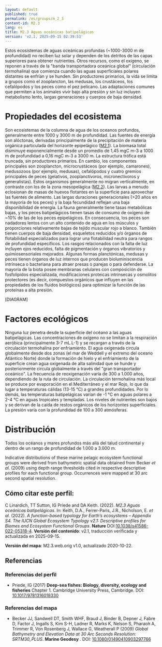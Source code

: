 ```yaml
---
layout: default
published: true
permalink: /es/groups/m_2_3
content-id: M2.3
lang: es
title: M2.3 Aguas oceánicas batipelágicas
version: 'v2.1, 2025-09-15 02:39:53'
---
```


Estos ecosistemas de aguas oceánicas profundas (~1000-3000 m de profundidad) no reciben luz solar y dependen de los detritos de las capas superiores para obtener nutrientes. Otros recursos, como el oxígeno, se reponen a través de la "banda transportadora oceánica global" (circulación termohalina) que comienza cuando las aguas superficiales polares distantes se enfrían y se hunden. Sin productores primarios, la vida se limita a grupos como el zooplancton, las medusas, los crustáceos, los cefalópodos y los peces como el pez pelícano. Las adaptaciones comunes que permiten a los animales vivir bajo alta presión y sin luz incluyen metabolismo lento, largas generaciones y cuerpos de baja densidad.

# Propiedades del ecosistema
 
Son ecosistemas de la columna de agua de los oceanos profundos, generalmente entre 1000 y 3000 m de profundidad. Las fuentes de energía son alóctonas, derivadas principalmente de la precipitación de materia orgánica particulada del horizonte epipelágico ([M2.1](/explore/groups/M2.1)). La biomasa total disminuye exponencialmente desde un promedio de 1,45 mgC m-3 a 1000 m de profundidad a 0,16 mgC m-3 a 3000 m. La estructura trófica está truncada, sin productores primarios. En cambio, los componentes principales son zooplancton, microcrustáceos (por ejemplo, camarones), medusozoos (por ejemplo, medusas), cefalópodos y cuatro gremios principales de peces (gelativos, zooplanctívoros, micronectívoros y generalistas). Estos organismos generalmente no migran verticalmente, en contraste con los de la zona mesopelágica ([M2.2](/explore/groups/M2.2)). Las larvas a menudo eclosionan de masas de huevos flotantes en la superficie para aprovechar las fuentes de alimento. Las largas duraciones generacionales (>20 años en la mayoría de los peces) y la baja fecundidad reflejan una baja disponibilidad de energía. La fauna generalmente tiene tasas metabólicas bajas, y los peces batipelágicos tienen tasas de consumo de oxígeno de ~10% de las de los peces epipelágicos. En consecuencia, los peces son nadadores lentos con un alto contenido de agua en los músculos y proporciones relativamente bajas de tejido muscular rojo a blanco. También tienen cuerpos de baja densidad, esqueletos reducidos y/o órganos de flotabilidad especializados para lograr una flotabilidad neutra para rangos de profundidad específicos. Los rasgos relacionados con la falta de luz incluyen ojos reducidos, falta de pigmentación y órganos vibratorios y quimiosensoriales mejorados. Algunas formas planctónicas, medusas y peces tienen órganos de luz internos que producen bioluminiscencia intrínseca o bacteriana para atraer presas o parejas o para defenderse. La mayoría de la biota posee membranas celulares con composición de fosfolípidos especializada, modificaciones proteicas intrínsecas y osmolitos protectores (es decir, compuestos orgánicos que influyen en las propiedades de los fluidos biológicos) para optimizar la función de las proteínas a alta presión.

[DIAGRAM]

# Factores ecológicos
 
Ninguna luz penetra desde la superficie del océano a las aguas batipelágicas. Las concentraciones de oxígeno no se limitan a la respiración aeróbica (principalmente 3-7 mL.L-1) y se recargan a través de la circulación termohalina por enfriamiento. El agua oxigenada circula globalmente desde dos zonas (el mar de Weddell y el extremo del oceano Atlántico Norte) donde la formación de hielo y el enfriamiento de la superficie crean agua oxigenada de alta salinidad que se hunde y posteriormente circula globalmente a través del "gran transportador oceánico". La frecuencia de reoxigenación varía de 300 a 1.000 años, dependiendo de la ruta de circulación. La circulación termohalina más local se produce por evaporación en el Mediterráneo y el mar Rojo, lo que da lugar a temperaturas cálidas (13-15 °C) a grandes profundidades. Por lo demás, las temperaturas batipelágicas varían de -1 °C en aguas polares a 2-4 °C en aguas tropicales y templadas. Los niveles de nutrientes son bajos y se derivan de la caída de restos orgánicos de los horizontes superficiales. La presión varía con la profundidad de 100 a 300 atmósferas.
 
# Distribución
 
Todos los océanos y mares profundos más allá del talud continental y dentro de un rango de profundidad de 1.000 a 3.000 m.

Indicative distributions of these marine pelagic ecosystem functional groups were derived from bathymetric spatial data obtained from Becker _et al._ (2009) using depth range thresholds cited in respective descriptive profiles for each functional group. Occurrences were mapped at 30 arc second spatial resolution.

## Cómo citar este perfil:

C Linardich, TT Sutton, IG Priede and DA Keith. (2022). *M2.3 Aguas oceánicas batipelágicas*. In: Keith, D.A., Ferrer-Paris, J.R., Nicholson, E. *et al.* (2022). *A function-based typology for Earth’s ecosystems – Appendix S4. The IUCN Global Ecosystem Typology v2.1: Descriptive profiles for Biomes and Ecosystem Functional Groups*. **Nature** DOI:[10.1038/s41586-022-05318-4](https://doi.org/10.1038/s41586-022-05318-4).
**Versión del contenido**: v2.1, traducción verificada y actualizada en 2025-09-15.

**Versión del mapa**: M2.3.web.orig v1.0, actualizado 2020-10-22.

## Referencias

### Referencias del perfil
* Priede, IG  (2017) **Deep-sea fishes: Biology, diversity, ecology and fisheries** Chapter 1. Cambridge University Press, Cambridge. DOI: [10.1017/9781316018330](http://doi.org/10.1017/9781316018330)

### Referencias del mapa
* Becker JJ, Sandwell DT, Smith WHF, Braud J, Binder B, Depner J, Fabre D, Factor J, Ingalls S, Kim S-H, Ladner R, Marks K, Nelson S, Pharaoh A, Trimmer R, Von Rosenberg J, Wallace G, Weatherall P  (2009) *Global Bathymetry and Elevation Data at 30 Arc Seconds Resolution: SRTM30_PLUS*. **Marine Geodesy** . DOI: [10.1080/01490410903297766](http://doi.org/10.1080/01490410903297766)

